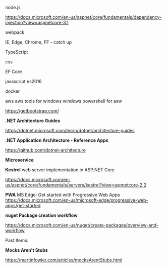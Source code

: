 node.js 

https://docs.microsoft.com/en-us/aspnet/core/fundamentals/dependency-injection?view=aspnetcore-3.1

webpack

IE, Edge, Chrome, FF - catch up

TypeScript

css

EF Core

javascript es2016

docker

aws
  aws tools for windows
  windows powershell for asw 


https://getbootstrap.com/

<b>.NET Architecture Guides</b>

https://dotnet.microsoft.com/learn/dotnet/architecture-guides

<b>.NET Application Architecture - Reference Apps</b>

https://github.com/dotnet-architecture

<b>Microservice</b>

<b>Kestrel</b> web server implementation in ASP.NET Core

https://docs.microsoft.com/en-us/aspnet/core/fundamentals/servers/kestrel?view=aspnetcore-2.2

<b>PWA</b>
MS Edge: Get started with Progressive Web Apps
https://docs.microsoft.com/en-us/microsoft-edge/progressive-web-apps/get-started


<b>nuget Package creation workflow</b>

https://docs.microsoft.com/en-us/nuget/create-packages/overview-and-workflow

Past Items:

<b>Mocks Aren't Stubs</b>

https://martinfowler.com/articles/mocksArentStubs.html

